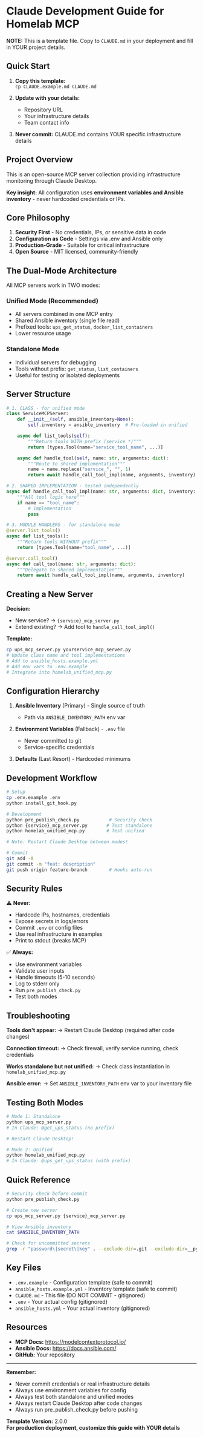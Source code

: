 # Claude Development Guide for Homelab MCP

**NOTE:** This is a template file. Copy to `CLAUDE.md` in your deployment and fill in YOUR project details.

## Quick Start

1. **Copy this template:**  
   `cp CLAUDE.example.md CLAUDE.md`

2. **Update with your details:**
   - Repository URL
   - Your infrastructure details
   - Team contact info

3. **Never commit:** CLAUDE.md contains YOUR specific infrastructure details

## Project Overview

This is an open-source MCP server collection providing infrastructure monitoring through Claude Desktop.

**Key insight:** All configuration uses **environment variables and Ansible inventory** - never hardcoded credentials or IPs.

## Core Philosophy

1. **Security First** - No credentials, IPs, or sensitive data in code
2. **Configuration as Code** - Settings via .env and Ansible only
3. **Production-Grade** - Suitable for critical infrastructure
4. **Open Source** - MIT licensed, community-friendly

## The Dual-Mode Architecture

All MCP servers work in TWO modes:

### Unified Mode (Recommended)
- All servers combined in one MCP entry
- Shared Ansible inventory (single file read)
- Prefixed tools: `ups_get_status`, `docker_list_containers`
- Lower resource usage

### Standalone Mode
- Individual servers for debugging
- Tools without prefix: `get_status`, `list_containers`
- Useful for testing or isolated deployments

## Server Structure

```python
# 1. CLASS - for unified mode
class ServiceMCPServer:
    def __init__(self, ansible_inventory=None):
        self.inventory = ansible_inventory  # Pre-loaded in unified

    async def list_tools(self):
        """Return tools WITH prefix (service_*)"""
        return [types.Tool(name="service_tool_name", ...)]

    async def handle_tool(self, name: str, arguments: dict):
        """Route to shared implementation"""
        name = name.replace("service_", "", 1)
        return await handle_call_tool_impl(name, arguments, inventory)

# 2. SHARED IMPLEMENTATION - tested independently
async def handle_call_tool_impl(name: str, arguments: dict, inventory: dict):
    """All tool logic here"""
    if name == "tool_name":
        # Implementation
        pass

# 3. MODULE HANDLERS - for standalone mode
@server.list_tools()
async def list_tools():
    """Return tools WITHOUT prefix"""
    return [types.Tool(name="tool_name", ...)]

@server.call_tool()
async def call_tool(name: str, arguments: dict):
    """Delegate to shared implementation"""
    return await handle_call_tool_impl(name, arguments, inventory)
```

## Creating a New Server

**Decision:**
- New service? → `{service}_mcp_server.py`
- Extend existing? → Add tool to `handle_call_tool_impl()`

**Template:**
```bash
cp ups_mcp_server.py yourservice_mcp_server.py
# Update class name and tool implementations
# Add to ansible_hosts.example.yml
# Add env vars to .env.example
# Integrate into homelab_unified_mcp.py
```

## Configuration Hierarchy

1. **Ansible Inventory** (Primary) - Single source of truth
   - Path via `ANSIBLE_INVENTORY_PATH` env var
   
2. **Environment Variables** (Fallback) - `.env` file
   - Never committed to git
   - Service-specific credentials

3. **Defaults** (Last Resort) - Hardcoded minimums

## Development Workflow

```bash
# Setup
cp .env.example .env
python install_git_hook.py

# Development
python pre_publish_check.py           # Security check
python {service}_mcp_server.py       # Test standalone
python homelab_unified_mcp.py        # Test unified

# Note: Restart Claude Desktop between modes!

# Commit
git add -A
git commit -m "feat: description"
git push origin feature-branch        # Hooks auto-run
```

## Security Rules

⚠️ **Never:**
- Hardcode IPs, hostnames, credentials
- Expose secrets in logs/errors
- Commit `.env` or config files
- Use real infrastructure in examples
- Print to stdout (breaks MCP)

✅ **Always:**
- Use environment variables
- Validate user inputs
- Handle timeouts (5-10 seconds)
- Log to stderr only
- Run `pre_publish_check.py`
- Test both modes

## Troubleshooting

**Tools don't appear:**
→ Restart Claude Desktop (required after code changes)

**Connection timeout:**
→ Check firewall, verify service running, check credentials

**Works standalone but not unified:**
→ Check class instantiation in `homelab_unified_mcp.py`

**Ansible error:**
→ Set `ANSIBLE_INVENTORY_PATH` env var to your inventory file

## Testing Both Modes

```bash
# Mode 1: Standalone
python ups_mcp_server.py
# In Claude: @get_ups_status (no prefix)

# Restart Claude Desktop!

# Mode 2: Unified
python homelab_unified_mcp.py
# In Claude: @ups_get_ups_status (with prefix)
```

## Quick Reference

```bash
# Security check before commit
python pre_publish_check.py

# Create new server
cp ups_mcp_server.py {service}_mcp_server.py

# View Ansible inventory
cat $ANSIBLE_INVENTORY_PATH

# Check for uncommitted secrets
grep -r "password\|secret\|key" . --exclude-dir=.git --exclude-dir=__pycache__
```

## Key Files

- `.env.example` - Configuration template (safe to commit)
- `ansible_hosts.example.yml` - Inventory template (safe to commit)
- `CLAUDE.md` - This file (DO NOT COMMIT - gitignored)
- `.env` - Your actual config (gitignored)
- `ansible_hosts.yml` - Your actual inventory (gitignored)

## Resources

- **MCP Docs:** <https://modelcontextprotocol.io/>
- **Ansible Docs:** <https://docs.ansible.com/>
- **GitHub:** Your repository

---

**Remember:**
- Never commit credentials or real infrastructure details
- Always use environment variables for config
- Always test both standalone and unified modes
- Always restart Claude Desktop after code changes
- Always run pre_publish_check.py before pushing

**Template Version:** 2.0.0  
**For production deployment, customize this guide with YOUR details**
